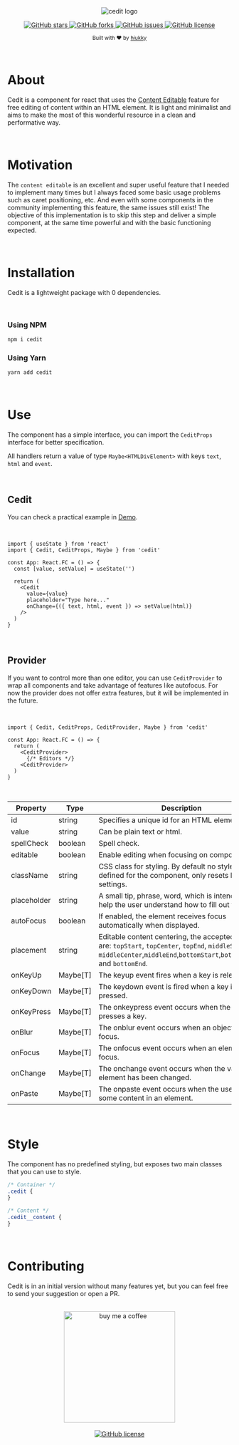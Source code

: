<div align="center">
  <img alt="cedit logo" src="https://github.com/hiukky/cedit/raw/main/assets/banner.png"/>
</div>

<p align="center">
  <a href="https://github.com/hiukky/cedit/stargazers">
    <img alt="GitHub stars" src="https://img.shields.io/github/stars/hiukky/cedit?color=151A20&style=for-the-badge&colorA=0d1117">
  </a>
  <a href="https://github.com/hiukky/cedit/network">
    <img alt="GitHub forks" src="https://img.shields.io/github/forks/hiukky/cedit?color=151A20&style=for-the-badge&colorA=0d1117">
  </a>
  <a href="https://github.com/hiukky/cedit/issues">
    <img alt="GitHub issues" src="https://img.shields.io/github/issues/hiukky/cedit?style=for-the-badge&color=151A20&colorA=0d1117">
  </a>
  <a href="httdivs://github.com/hiukky/cedit/blob/master/LICENSE">
    <img alt="GitHub license" src="https://img.shields.io/github/license/hiukky/cedit?color=151A20&style=for-the-badge&colorA=0d1117" />
  </a>
</p>

<p align="center">
  <sub>Built with ❤︎ by <a href="https://hiukky.com">hiukky</a>
  <br/>
</p>

<br>

# About

Cedit is a component for react that uses the [Content Editable](https://developer.mozilla.org/pt-BR/docs/Web/Guide/HTML/Editable_content) feature for free editing of content within an HTML element. It is light and minimalist and aims to make the most of this wonderful resource in a clean and performative way.

<br>

# Motivation

The `content editable` is an excellent and super useful feature that I needed to implement many times but I always faced some basic usage problems such as caret positioning, etc. And even with some components in the community implementing this feature, the same issues still exist! The objective of this implementation is to skip this step and deliver a simple component, at the same time powerful and with the basic functioning expected.

<br>

# Installation

Cedit is a lightweight package with 0 dependencies.

<br>

### Using NPM

```sh
npm i cedit
```

### Using Yarn

```sh
yarn add cedit
```

<br>

# Use

The component has a simple interface, you can import the `CeditProps` interface for better specification.

All handlers return a value of type `Maybe<HTMLDivElement>` with keys `text`, `html` and `event`.

<br>

## Cedit

You can check a practical example in [Demo](https://hiukky.github.io/cedit/).

<br>

```tsx
import { useState } from 'react'
import { Cedit, CeditProps, Maybe } from 'cedit'

const App: React.FC = () => {
  const [value, setValue] = useState('')

  return (
    <Cedit
      value={value}
      placeholder="Type here..."
      onChange={({ text, html, event }) => setValue(html)}
    />
  )
}
```

<br>

## Provider

If you want to control more than one editor, you can use `CeditProvider` to wrap all components and take advantage of features like autofocus. For now the provider does not offer extra features, but it will be implemented in the future.

<br>

```tsx
import { Cedit, CeditProps, CeditProvider, Maybe } from 'cedit'

const App: React.FC = () => {
  return (
    <CeditProvider>
      {/* Editors */}
    <CeditProvider>
  )
}
```

<br>

| Property    | Type     | Description                                                                                                                                                                     |
| ----------- | -------- | ------------------------------------------------------------------------------------------------------------------------------------------------------------------------------- |
| id          | string   | Specifies a unique id for an HTML element.                                                                                                                                      |
| value       | string   | Can be plain text or html.                                                                                                                                                      |
| spellCheck  | boolean  | Spell check.                                                                                                                                                                    |
| editable    | boolean  | Enable editing when focusing on component                                                                                                                                       |
| className   | string   | CSS class for styling. By default no styles are defined for the component, only resets basic settings.                                                                          |
| placeholder | string   | A small tip, phrase, word, which is intended to help the user understand how to fill out that form.                                                                             |
| autoFocus   | boolean  | If enabled, the element receives focus automatically when displayed.                                                                                                            |
| placement   | string   | Editable content centering, the accepted values are: `topStart`, `topCenter`, `topEnd`, `middleStart`, `middleCenter`,`middleEnd`,`bottomStart`,`bottomCenter` and `bottomEnd`. |
| onKeyUp     | Maybe[T] | The keyup event fires when a key is released.                                                                                                                                   |
| onKeyDown   | Maybe[T] | The keydown event is fired when a key is pressed.                                                                                                                               |
| onKeyPress  | Maybe[T] | The onkeypress event occurs when the user presses a key.                                                                                                                        |
| onBlur      | Maybe[T] | The onblur event occurs when an object loses focus.                                                                                                                             |
| onFocus     | Maybe[T] | The onfocus event occurs when an element gets focus.                                                                                                                            |
| onChange    | Maybe[T] | The onchange event occurs when the value of an element has been changed.                                                                                                        |
| onPaste     | Maybe[T] | The onpaste event occurs when the user pastes some content in an element.                                                                                                       |

<br>

# Style

The component has no predefined styling, but exposes two main classes that you can use to style.

```css
/* Container */
.cedit {
}

/* Content */
.cedit__content {
}
```

<br>

# Contributing

Cedit is in an initial version without many features yet, but you can feel free to send your suggestion or open a PR.

<br>

<div align="center">
<a target="_blank" rel="noopener noreferrer" href="https://www.buymeacoffee.com/hiukky">
<img width="250" alt="buy me a coffee" src="https://github.com/hiukky/cedit/raw/main/assets/coffe.svg"/>
</a>
</div>

<br>

<div align="center">
<a href="https://github.com/hiukky/cedit/blob/master/LICENSE">
<img alt="GitHub license" src="https://img.shields.io/github/license/hiukky/cedit?color=1F2630&style=for-the-badge&colorA=1F2630" />
</a>
</div>
